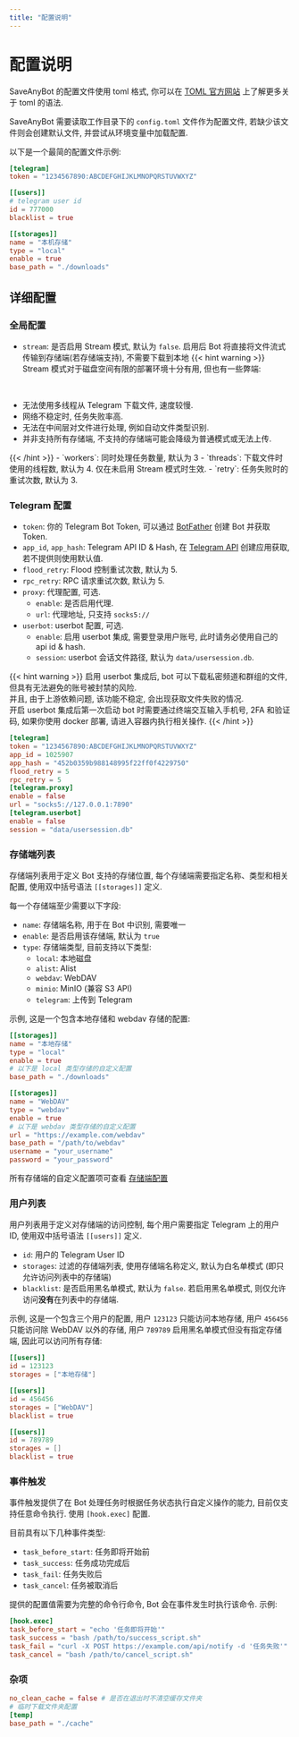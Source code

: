 ```yaml
---
title: "配置说明"
---
```


# 配置说明

SaveAnyBot 的配置文件使用 toml 格式, 你可以在 [TOML 官方网站](https://toml.io/) 上了解更多关于 toml 的语法.

SaveAnyBot 需要读取工作目录下的 `config.toml` 文件作为配置文件, 若缺少该文件则会创建默认文件, 并尝试从环境变量中加载配置.

以下是一个最简的配置文件示例:

```toml
[telegram]
token = "1234567890:ABCDEFGHIJKLMNOPQRSTUVWXYZ"

[[users]]
# telegram user id
id = 777000
blacklist = true

[[storages]]
name = "本机存储"
type = "local"
enable = true
base_path = "./downloads"
```

## 详细配置

### 全局配置

- `stream`: 是否启用 Stream 模式, 默认为 `false`. 启用后 Bot 将直接将文件流式传输到存储端(若存储端支持), 不需要下载到本地
{{< hint warning >}}
Stream 模式对于磁盘空间有限的部署环境十分有用, 但也有一些弊端:
<br />
<ul>
<li>无法使用多线程从 Telegram 下载文件, 速度较慢.</li>
<li>网络不稳定时, 任务失败率高.</li>
<li>无法在中间层对文件进行处理, 例如自动文件类型识别.</li>
<li>并非支持所有存储端, 不支持的存储端可能会降级为普通模式或无法上传.</li>
</ul>
{{< /hint >}}
- `workers`: 同时处理任务数量, 默认为 3
- `threads`: 下载文件时使用的线程数, 默认为 4. 仅在未启用 Stream 模式时生效.
- `retry`: 任务失败时的重试次数, 默认为 3.

### Telegram 配置

- `token`: 你的 Telegram Bot Token, 可以通过 [BotFather](https://t.me/botfather) 创建 Bot 并获取 Token.
- `app_id`, `app_hash`: Telegram API ID & Hash, 在 [Telegram API](https://my.telegram.org/apps) 创建应用获取, 若不提供则使用默认值.
- `flood_retry`: Flood 控制重试次数, 默认为 5.
- `rpc_retry`: RPC 请求重试次数, 默认为 5.
- `proxy`: 代理配置, 可选.
  - `enable`: 是否启用代理.
  - `url`: 代理地址, 只支持 `socks5://`
- `userbot`: userbot 配置, 可选.
  - `enable`: 启用 userbot 集成, 需要登录用户账号, 此时请务必使用自己的 api id & hash.
  - `session`: userbot 会话文件路径, 默认为 `data/usersession.db`.

{{< hint warning >}}
启用 userbot 集成后, bot 可以下载私密频道和群组的文件, 但具有无法避免的账号被封禁的风险.
<br />
并且, 由于上游依赖问题, 该功能不稳定, 会出现获取文件失败的情况.
<br />
开启 userbot 集成后第一次启动 bot 时需要通过终端交互输入手机号, 2FA 和验证码, 如果你使用 docker 部署, 请进入容器内执行相关操作.
{{< /hint >}}

```toml
[telegram]
token = "1234567890:ABCDEFGHIJKLMNOPQRSTUVWXYZ"
app_id = 1025907
app_hash = "452b0359b988148995f22ff0f4229750"
flood_retry = 5
rpc_retry = 5
[telegram.proxy]
enable = false
url = "socks5://127.0.0.1:7890"
[telegram.userbot]
enable = false
session = "data/usersession.db"
```

### 存储端列表

存储端列表用于定义 Bot 支持的存储位置, 每个存储端需要指定名称、类型和相关配置, 使用双中括号语法 `[[storages]]` 定义.

每一个存储端至少需要以下字段:

- `name`: 存储端名称, 用于在 Bot 中识别, 需要唯一
- `enable`: 是否启用该存储端, 默认为 `true`
- `type`: 存储端类型, 目前支持以下类型:
  - `local`: 本地磁盘
  - `alist`: Alist
  - `webdav`: WebDAV
  - `minio`: MinIO (兼容 S3 API)
  - `telegram`: 上传到 Telegram

示例, 这是一个包含本地存储和 webdav 存储的配置:

```toml
[[storages]]
name = "本地存储"
type = "local"
enable = true
# 以下是 local 类型存储的自定义配置
base_path = "./downloads"

[[storages]]
name = "WebDAV"
type = "webdav"
enable = true
# 以下是 webdav 类型存储的自定义配置
url = "https://example.com/webdav"
base_path = "/path/to/webdav"
username = "your_username"
password = "your_password"
```

所有存储端的自定义配置项可查看 [存储端配置](./storages) 

### 用户列表

用户列表用于定义对存储端的访问控制, 每个用户需要指定 Telegram 上的用户 ID, 使用双中括号语法 `[[users]]` 定义.

- `id`: 用户的 Telegram User ID
- `storages`: 过滤的存储端列表, 使用存储端名称定义, 默认为白名单模式 (即只允许访问列表中的存储端)
- `blacklist`: 是否启用黑名单模式, 默认为 `false`. 若启用黑名单模式, 则仅允许访问**没有**在列表中的存储端.

示例, 这是一个包含三个用户的配置, 用户 `123123` 只能访问本地存储, 用户 `456456` 只能访问除 WebDAV 以外的存储, 用户 `789789` 启用黑名单模式但没有指定存储端, 因此可以访问所有存储:

```toml
[[users]]
id = 123123
storages = ["本地存储"]

[[users]]
id = 456456
storages = ["WebDAV"]
blacklist = true

[[users]]
id = 789789
storages = []
blacklist = true
```

### 事件触发

事件触发提供了在 Bot 处理任务时根据任务状态执行自定义操作的能力, 目前仅支持任意命令执行. 使用 `[hook.exec]` 配置.

目前具有以下几种事件类型:

- `task_before_start`: 任务即将开始前
- `task_success`: 任务成功完成后
- `task_fail`: 任务失败后
- `task_cancel`: 任务被取消后

提供的配置值需要为完整的命令行命令, Bot 会在事件发生时执行该命令. 示例:

```toml
[hook.exec]
task_before_start = "echo '任务即将开始'"
task_success = "bash /path/to/success_script.sh"
task_fail = "curl -X POST https://example.com/api/notify -d '任务失败'"
task_cancel = "bash /path/to/cancel_script.sh"
```

### 杂项

```toml
no_clean_cache = false # 是否在退出时不清空缓存文件夹
# 临时下载文件夹配置
[temp]
base_path = "./cache"
```